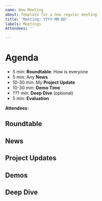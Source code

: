 ```yaml
---
name: New Meeting
about: Template for a new regular meeting
title: 'Meeting: YYYY-MM-DD'
labels: Meetings
Attendees: ''

---
```


# Agenda

- 5 min: **Roundtable**: How is everyone
- 5 min: Any **News**
- 10-30 min: My **Project Update**
- 10-30 min: **Demo Time**
- ??? min: **Deep Dive** (optional)
- 5 min: **Evaluation**

**Attendees**: 

## Roundtable

## News

## Project Updates

## Demos

## Deep Dive

